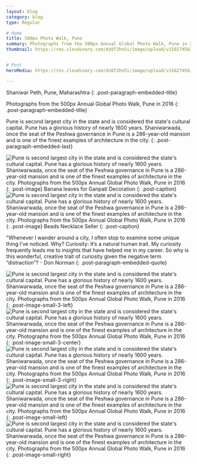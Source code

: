 ```yaml
---
layout: blog
category: blog
type: Regular

# Home
title: 500px Photo Walk, Pune
summary: Photographs from the 500px Annual Global Photo Walk, Pune in 2016
thumbnail: https://res.cloudinary.com/dz8f2hn5i/image/upload/v1582745636/Pune/Pune_-_Thumbnail_ev2rls.png


# Post
heroMedia: https://res.cloudinary.com/dz8f2hn5i/image/upload/v1582745637/Pune/Pune_e3tlfr.png

---
```


Shaniwar Peth, Pune, Maharashtra
{: .post-paragraph-embedded-title}

Photographs from the 500px Annual Global Photo Walk, Pune in 2016
{: .post-paragraph-embedded-title}

Pune is second largest city in the state and is considered the state's cultural capital. Pune has a glorious history of nearly 1600 years. Shaniwarwada, once the seat of the Peshwa governance in Pune is a 286-year-old mansion and is one of the finest examples of architecture in the city.
{: .post-paragraph-embedded-last}


<img src="https://res.cloudinary.com/dz8f2hn5i/image/upload/v1582745647/Pune/1_e2yntd.jpg" alt="Pune is second largest city in the state and is considered the state's cultural capital. Pune has a glorious history of nearly 1600 years. Shaniwarwada, once the seat of the Peshwa governance in Pune is a 286-year-old mansion and is one of the finest examples of architecture in the city. Photographs from the 500px Annual Global Photo Walk, Pune in 2016">
{: .post-image} 
Banana leaves for Ganpati Decoration
{: .post-caption}

<img src="https://res.cloudinary.com/dz8f2hn5i/image/upload/v1582745648/Pune/2_gy7ufz.jpg" alt="Pune is second largest city in the state and is considered the state's cultural capital. Pune has a glorious history of nearly 1600 years. Shaniwarwada, once the seat of the Peshwa governance in Pune is a 286-year-old mansion and is one of the finest examples of architecture in the city. Photographs from the 500px Annual Global Photo Walk, Pune in 2016">
{: .post-image} 
Beads Necklace Seller
{: .post-caption}

"Whenever I wander around a city, I often stop to examine some unique thing I’ve noticed. Why? Curiosity: It’s a natural human trait. My curiosity frequently leads me to insights that have helped me in my career. So why is this wonderful, creative trait of curiosity given the negative term “distraction”? - Don Norman
{: .post-paragraph-embedded-quote}

<img src="https://res.cloudinary.com/dz8f2hn5i/image/upload/v1582745649/Pune/3_q61mwr.png" alt="Pune is second largest city in the state and is considered the state's cultural capital. Pune has a glorious history of nearly 1600 years. Shaniwarwada, once the seat of the Peshwa governance in Pune is a 286-year-old mansion and is one of the finest examples of architecture in the city. Photographs from the 500px Annual Global Photo Walk, Pune in 2016">
{: .post-image-small-3-left}

<img src="https://res.cloudinary.com/dz8f2hn5i/image/upload/v1582745649/Pune/4_vrak7y.png" alt="Pune is second largest city in the state and is considered the state's cultural capital. Pune has a glorious history of nearly 1600 years. Shaniwarwada, once the seat of the Peshwa governance in Pune is a 286-year-old mansion and is one of the finest examples of architecture in the city. Photographs from the 500px Annual Global Photo Walk, Pune in 2016">
{: .post-image-small-3-center}

<img src="https://res.cloudinary.com/dz8f2hn5i/image/upload/v1582745649/Pune/5_gl2fua.png" alt="Pune is second largest city in the state and is considered the state's cultural capital. Pune has a glorious history of nearly 1600 years. Shaniwarwada, once the seat of the Peshwa governance in Pune is a 286-year-old mansion and is one of the finest examples of architecture in the city. Photographs from the 500px Annual Global Photo Walk, Pune in 2016">
{: .post-image-small-3-right}

<img src="https://res.cloudinary.com/dz8f2hn5i/image/upload/v1582745648/Pune/6_cmpnmf.png" alt="Pune is second largest city in the state and is considered the state's cultural capital. Pune has a glorious history of nearly 1600 years. Shaniwarwada, once the seat of the Peshwa governance in Pune is a 286-year-old mansion and is one of the finest examples of architecture in the city. Photographs from the 500px Annual Global Photo Walk, Pune in 2016">
{: .post-image-small-left} 

<img src="https://res.cloudinary.com/dz8f2hn5i/image/upload/v1582745648/Pune/7_tpvqz8.png" alt="Pune is second largest city in the state and is considered the state's cultural capital. Pune has a glorious history of nearly 1600 years. Shaniwarwada, once the seat of the Peshwa governance in Pune is a 286-year-old mansion and is one of the finest examples of architecture in the city. Photographs from the 500px Annual Global Photo Walk, Pune in 2016">
{: .post-image-small-right} 














